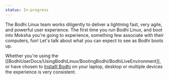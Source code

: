 ```yaml
---
status: In-progress
---
```

The Bodhi Linux team works diligently to deliver a lightning fast, very agile, and powerful user experience. The first time you run Bodhi Linux, and boot into Moksha you're going to experience, something few associate with their computers, fun! Let's talk about what you can expect to see as Bodhi boots up.

Whether you're using the [[BodhiUserDocs/UsingBodhiLinux/BootingBodhi/BodhiLiveEnvironment]], or have chosen to [Installl Bodhi](https://www.bodhilinux.com/w/installation-instructions/) on your laptop, desktop or multiple devices the experience is very consistent. 

